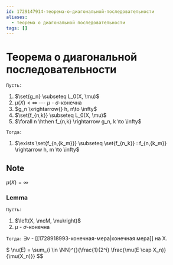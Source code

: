 ```yaml
---
id: 1729147914-теорема-о-диагональной-последовательности
aliases:
  - теорема о диагональной последовательности
tags: []
---
```


# Теорема о диагональной последовательности
`Пусть:`
1. $\set{g_n} \subseteq L_0(X, \mu)$
2. $\mu(X) < \infty$ --- $\mu$ -  $\sigma$-конечна
2. $g_n \xrightarrow{} h, n\to \infty$
3. $\set{f_{n,k}} \subseteq L_0(X, \mu)$ 
4. $\forall n \hthen f_{n,k} \rightarrow g_n, k \to \infty$

`Тогда:`
1. $\exists \set{f_{n,{k_m}}} \subseteq \set{f_{n_k}} : f_{n,{k_m}} \rightarrow h, m \to \infty$

## Note
$\mu(X) = \infty$

### Lemma
`Пусть:`
1. $\left(X, \mcM, \mu\right)$
2. $\mu$ - $\sigma$-конечна 

`Тогда:`
$\exists \nu$ - [[1728918993-конечная-мера|конечная мера]] на X.

$
\nu(E) = \sum_{i \in \NN}^{}{\frac{1}{2^i} \frac{\mu(E \cap X_n)}{\mu(X_n)}}
$$
